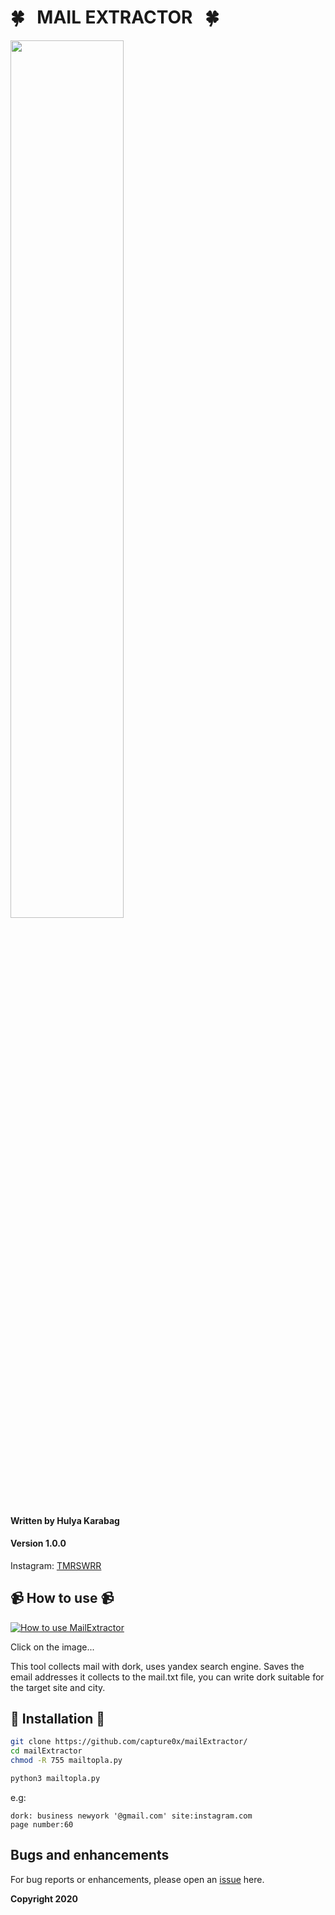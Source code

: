 # 🍀 &nbsp;  MAIL EXTRACTOR &nbsp;  🍀

<img src="https://i.imgur.com/8xbHdoT.png" width="60%"></img>



#### Written by Hulya Karabag 
#### Version 1.0.0


Instagram: [TMRSWRR](https://www.instagram.com/tmrswrr/)



## 📹 How to use 📹


[![How to use MailExtractor](https://i.imgur.com/5hgu1AP.png)](https://youtu.be/ivuMdd6aVSs)

Click on the image...

This tool collects mail with dork, uses yandex search engine.
Saves the email addresses it collects to the mail.txt file, you can write dork suitable for the target site and city.

## 📀 Installation 📀


```bash
git clone https://github.com/capture0x/mailExtractor/
cd mailExtractor
chmod -R 755 mailtopla.py
```

```bash
python3 mailtopla.py

```

e.g:
```
dork: business newyork '@gmail.com' site:instagram.com
page number:60
```


## Bugs and enhancements

For bug reports or enhancements, please open an [issue](https://github.com/capture0x/mailExtractor/issues) here.

**Copyright 2020**
